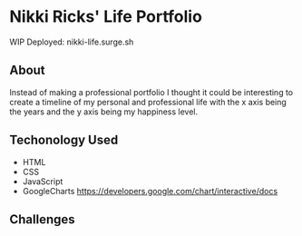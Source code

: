 # Nikki Ricks' Life Portfolio

WIP Deployed: nikki-life.surge.sh

## About

Instead of making a professional portfolio I thought it could be interesting to create a timeline of my personal and professional life with the x axis being the years and the y axis being my happiness level.

## Techonology Used

- HTML
- CSS
- JavaScript
- GoogleCharts https://developers.google.com/chart/interactive/docs

## Challenges
